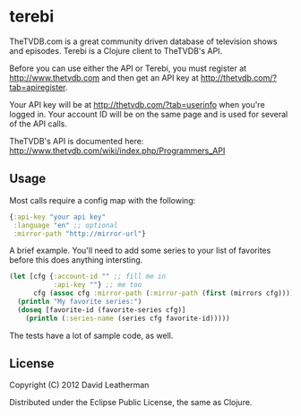 # terebi

TheTVDB.com is a great community driven database of television shows and episodes.  Terebi is a Clojure client to TheTVDB's API.

Before you can use either the API or Terebi, you must register at http://www.thetvdb.com and then get an API key at http://thetvdb.com/?tab=apiregister.  

Your API key will be at http://thetvdb.com/?tab=userinfo when you're logged in.  Your account ID will be on the same page and is used for several of the API calls.

TheTVDB's API is documented here: http://www.thetvdb.com/wiki/index.php/Programmers_API

## Usage

Most calls require a config map with the following:
```clj
{:api-key "your api key"
 :language "en" ;; optional
 :mirror-path "http://mirror-url"}
```

A brief example.  You'll need to add some series to your list of favorites before this does anything intersting.

```clj
(let [cfg {:account-id "" ;; fill me in
           :api-key ""} ;; me too
      cfg (assoc cfg :mirror-path (:mirror-path (first (mirrors cfg))))]
  (println "My favorite series:")
  (doseq [favorite-id (favorite-series cfg)]
    (println (:series-name (series cfg favorite-id)))))
```

The tests have a lot of sample code, as well.

## License

Copyright (C) 2012 David Leatherman

Distributed under the Eclipse Public License, the same as Clojure.
